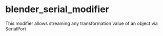# blender_serial_modifier
This modifier allows streaming any transformation value of an object via SerialPort
